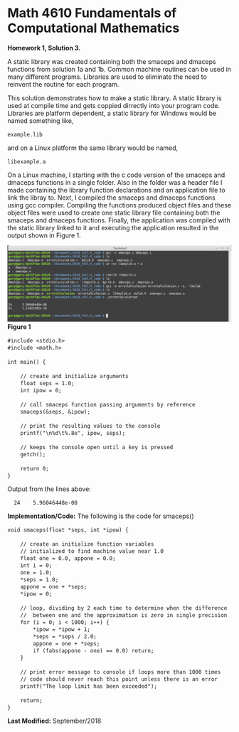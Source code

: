 # Math 4610 Fundamentals of Computational Mathematics
**Homework 1, Solution 3.**

A static library was created containing both the smaceps and dmaceps functions from solution 1a and 1b.
Common machine routines can be used in many different programs. Libraries are used to eliminate the need
to reinvent the routine for each program. 
  
This solution demonstrates how to make a static library. A static library is used at compile time and gets
coppied dirrectly into your program code. Libraries are platform dependent, a static library for Windows
would be named something like,

    example.lib 

and on a Linux platform the same library would be named,

    libexample.a

On a Linux machine, I starting with the c code version of the smaceps and dmaceps functions in a single folder.
Also in the folder was a header file I made containing the library function declarations and an application file
to link the libray to. Next, I compiled the smaceps and dmaceps functions using gcc compiler. Compiling the
functions produced object files and these object files were used to create one static library file containing both
the smaceps and dmaceps functions. Finally, the application was compiled with the static library linked to it and
executing the application resulted in the output shown in Figure 1.
  
![](gcc(Linux).png)
**Figure 1**
  
    #include <stdio.h>
    #include <math.h>
    
    int main() {
    
        // create and initialize arguments
        float seps = 1.0;
        int ipow = 0;
        
        // call smaceps function passing arguments by reference
        smaceps(&seps, &ipow);
        
        // print the resulting values to the console
        printf("\n%d\t%.8e", ipow, seps);
        
        // keeps the console open until a key is pressed
        getch();

        return 0;
    }

Output from the lines above:

      24    5.96046448e-08


**Implementation/Code:** The following is the code for smaceps()

    void smaceps(float *seps, int *ipow) {
    
        // create an initialize function variables
        // initialized to find machine value near 1.0
        float one = 0.0, appone = 0.0;
        int i = 0;
        one = 1.0;
        *seps = 1.0;
        appone = one + *seps;
        *ipow = 0;

        // loop, dividing by 2 each time to determine when the difference
        //  between one and the approximation is zero in single precision
        for (i = 0; i < 1000; i++) {
            *ipow = *ipow + 1;
            *seps = *seps / 2.0;
            appone = one + *seps;
            if (fabs(appone - one) == 0.0) return;
        }

        // print error message to console if loops more than 1000 times
        // code should never reach this point unless there is an error
        printf("The loop limit has been exceeded");

        return;
    }

**Last Modified:** September/2018
